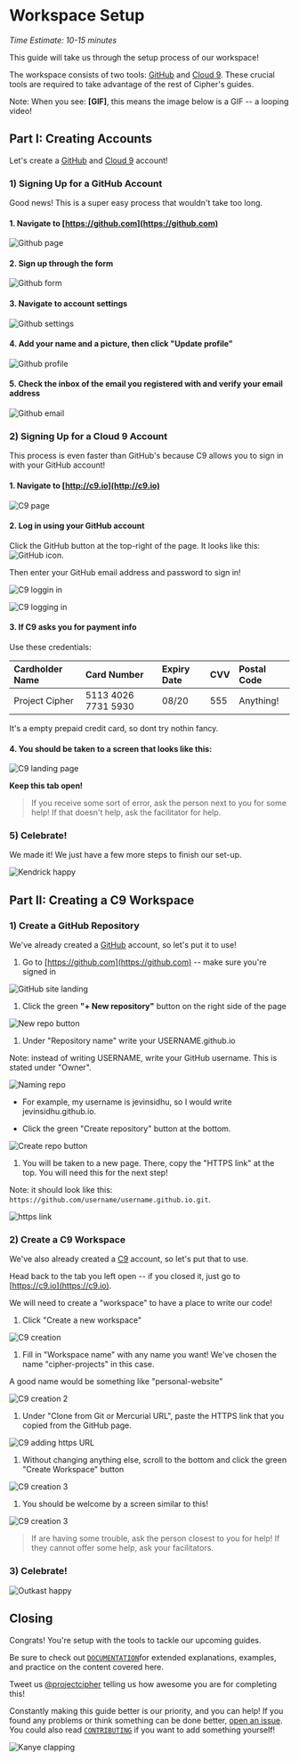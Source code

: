 # Workspace Setup

_Time Estimate: 10-15 minutes_

This guide will take us through the setup process of our workspace!

The workspace consists of two tools: [GitHub](#) and [Cloud 9](#). These crucial tools are required to take advantage of the rest of Cipher's guides.

Note: When you see: **\[GIF\]**, this means the image below is a GIF -- a looping video!

## Part I: Creating Accounts

Let's create a [GitHub](/guides/DOCUMENTATION.md#github) and [Cloud 9](/guides/DOCUMENTATION.md#cloud-9) account!

### 1\) Signing Up for a GitHub Account

Good news! This is a super easy process that wouldn't take too long.

#### 1. Navigate to [https://github.com](https://github.com)

![Github page](img/github.png)

#### 2. Sign up through the form

![Github form](img/github_form.png)

#### 3. Navigate to account settings

![Github settings](img/github_settings.png)

#### 4. Add your name and a picture, then click "Update profile"

![Github profile](img/github_profile.png)

#### 5. Check the inbox of the email you registered with and verify your email address

![Github email](img/github_email.png)

### 2\) Signing Up for a Cloud 9 Account

This process is even faster than GitHub's because C9 allows you to sign in with your GitHub account!

#### 1. Navigate to [http://c9.io](http://c9.io)

![C9 page](img/c9.png)

#### 2. Log in using your GitHub account

Click the GitHub button at the top-right of the page. It looks like this: ![GitHub icon](img/c9_gh_icon.png).

Then enter your GitHub email address and password to sign in!

![C9 loggin in](img/signing_into_c9.png)

![C9 logging in](img/c9_logging_in.png)

#### 3. If C9 asks you for payment info

Use these credentials:

| Cardholder Name | Card Number | Expiry Date | CVV | Postal Code |
| :--- | :--- | :--- | :--- | :--- |
| Project Cipher | 5113 4026 7731 5930 | 08/20 | 555 | Anything! |

It's a empty prepaid credit card, so dont try nothin fancy.

#### 4. You should be taken to a screen that looks like this:

![C9 landing page](img/c9_landing_page.png)

**Keep this tab open!**

> If you receive some sort of error, ask the person next to you for some help! If that doesn't help, ask the facilitator for help.

### 5\) Celebrate!

We made it! We just have a few more steps to finish our set-up.

![Kendrick happy](img/1.1_kendrick_happy.gif)

## Part II: Creating a C9 Workspace

### 1\) Create a GitHub Repository

We've already created a [GitHub](#) account, so let's put it to use!

1. Go to [https://github.com](https://github.com) -- make sure you're signed in

![GitHub site landing](img/1.1_github_site.png)

1. Click the green **"+ New repository"** button on the right side of the page

![New repo button](img/2_new_repo.png)

1. Under "Repository name" write your USERNAME.github.io

Note: instead of writing USERNAME, write your GitHub username. This is stated under "Owner".

![Naming repo](img/2.2_naming_repo.png)

* For example, my username is jevinsidhu, so I would write jevinsidhu.github.io.

* Click the green "Create repository" button at the bottom.

![Create repo button](img/3_create_repo.png)

1. You will be taken to a new page. There, copy the "HTTPS link" at the top. You will need this for the next step!

Note: it should look like this: `https://github.com/username/username.github.io.git`.

![https link](img/4_https_link.png)

### 2\) Create a C9 Workspace

We've also already created a [C9](#) account, so let's put that to use.

Head back to the tab you left open -- if you closed it, just go to [https://c9.io](https://c9.io).

We will need to create a "workspace" to have a place to write our code!

1. Click "Create a new workspace"

![C9 creation](img/c9_workspace_creation.png)

1. Fill in "Workspace name" with any name you want! We've chosen the name "cipher-projects" in this case. 

A good name would be something like "personal-website"

![C9 creation 2](img/c9_workspace_creation_2.png)

1. Under "Clone from Git or Mercurial URL", paste the HTTPS link that you copied from the GitHub page.

![C9 adding https URL](img/c9_https_url.png)

1. Without changing anything else, scroll to the bottom and click the green "Create Workspace" button

![C9 creation 3](img/c9_workspace_creation_3.png)

1. You should be welcome by a screen similar to this!

![C9 creation 3](img/c9_landing_workspace.png)

> If are having some trouble, ask the person closest to you for help! If they cannot offer some help, ask your facilitators.

### 3\) Celebrate!

![Outkast happy](img/5_outkast_happy.gif)

## Closing

Congrats! You're setup with the tools to tackle our upcoming guides.

Be sure to check out [`DOCUMENTATION`](../DOCUMENTATION.md)for extended explanations, examples, and practice on the content covered here.

Tweet us [@projectcipher](https://twitter.com/projectcipher) telling us how awesome you are for completing this!

Constantly making this guide better is our priority, and you can help! If you found any problems or think something can be done better, [open an issue](https://github.com/projectcipher/cipher/issues/new). You could also read [`CONTRIBUTING`](../../CONTRIBUTING.md) if you want to add something yourself!

![Kanye clapping](img/kanye_clapping.gif)

